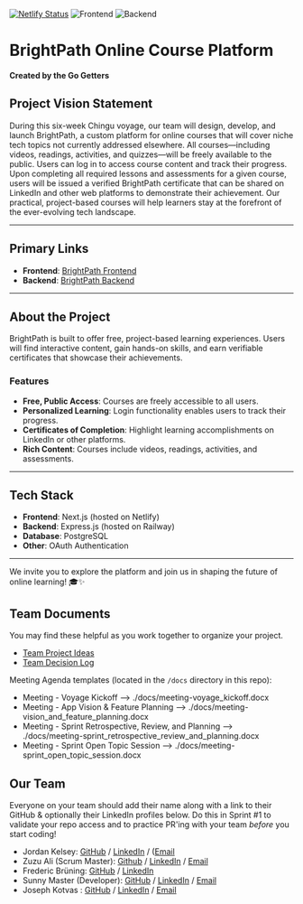 [![Netlify Status](https://api.netlify.com/api/v1/badges/3377cddb-b7fb-403f-b5bc-ec1bbc0f051a/deploy-status)](https://app.netlify.com/sites/a-brightpath/deploys)
![Frontend](https://github.com/chingu-voyages/V53-tier3-team-35/actions/workflows/frontend-tests.yml/badge.svg)
![Backend](https://github.com/chingu-voyages/V53-tier3-team-35/actions/workflows/backend-tests.yml/badge.svg)

# BrightPath Online Course Platform  
**Created by the Go Getters**  

## Project Vision Statement  
During this six-week Chingu voyage, our team will design, develop, and launch BrightPath, a custom platform for online courses that will cover niche tech topics not currently addressed elsewhere.
All courses—including videos, readings, activities, and quizzes—will be freely available to the public. Users can log in to access course content and track their progress.
Upon completing all required lessons and assessments for a given course, users will be issued a verified BrightPath certificate that can be shared on LinkedIn and other web platforms to demonstrate their achievement.
Our practical, project-based courses will help learners stay at the forefront of the ever-evolving tech landscape.  

---

## Primary Links  
- **Frontend**: [BrightPath Frontend](https://brightpath.courses)
- **Backend**: [BrightPath Backend](https://brightpath-api.up.railway.app/)  

---

## About the Project  
BrightPath is built to offer free, project-based learning experiences. Users will find interactive content, gain hands-on skills, and earn verifiable certificates that showcase their achievements.  

### Features  
- **Free, Public Access**: Courses are freely accessible to all users.  
- **Personalized Learning**: Login functionality enables users to track their progress.  
- **Certificates of Completion**: Highlight learning accomplishments on LinkedIn or other platforms.  
- **Rich Content**: Courses include videos, readings, activities, and assessments.  

---

## Tech Stack  
- **Frontend**: Next.js (hosted on Netlify)  
- **Backend**: Express.js (hosted on Railway)  
- **Database**: PostgreSQL  
- **Other**: OAuth Authentication

---

We invite you to explore the platform and join us in shaping the future of online learning! 🎓✨

## Team Documents

You may find these helpful as you work together to organize your project.

- [Team Project Ideas](./docs/team_project_ideas.md)
- [Team Decision Log](./docs/team_decision_log.md)

Meeting Agenda templates (located in the `/docs` directory in this repo):

- Meeting - Voyage Kickoff --> ./docs/meeting-voyage_kickoff.docx
- Meeting - App Vision & Feature Planning --> ./docs/meeting-vision_and_feature_planning.docx
- Meeting - Sprint Retrospective, Review, and Planning --> ./docs/meeting-sprint_retrospective_review_and_planning.docx
- Meeting - Sprint Open Topic Session --> ./docs/meeting-sprint_open_topic_session.docx

## Our Team

Everyone on your team should add their name along with a link to their GitHub
& optionally their LinkedIn profiles below. Do this in Sprint #1 to validate
your repo access and to practice PR'ing with your team *before* you start
coding!

- Jordan Kelsey: [GitHub](https://github.com/ProgramStuff) / [LinkedIn](https://www.linkedin.com/in/jordan~kelsey) / ([Email](jordan-kelsey@outlook.com)
- Zuzu Ali (Scrum Master): [Github](https://github.com/zuweeali) / [LinkedIn](https://www.linkedin.com/in/zuwaira-aliyu-mohammed/) / [Email](zuweeali@gmail.com)
- Frederic Brüning: [GitHub](https://github.com/brueningf) / [LinkedIn](https://linkedin.com/in/frederic-bruening)
- Sunny Master (Developer): [GitHub](https://github.com/Sunny-Master) / [LinkedIn](https://www.linkedin.com/in/sunnymaster/) / [Email](master.codeworks@gmail.com)
- Joseph Kotvas : [GitHub](https://github.com/joekotvas) / [LinkedIn](https://linkedin.com/in/joekotvas) / [Email](mailto:joseph@jokma.com)
